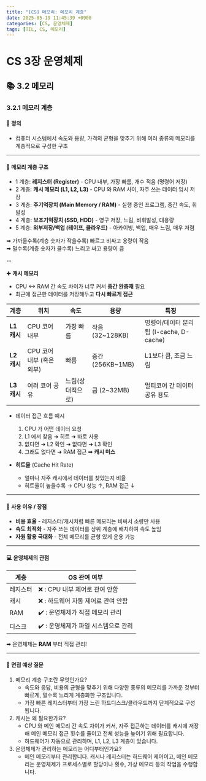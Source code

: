```yaml
---
title: "[CS] 메모리: 메모리 계층"
date: 2025-05-19 11:45:39 +0900
categories: [CS, 운영체제]
tags: [TIL, CS, 메모리]
---
```

# CS 3장 운영체제
## 📚 3.2 메모리

### 3.2.1 메모리 계층

#### 📘 정의
- 컴퓨터 시스템에서 속도와 용량, 가격의 균형을 맞추기 위해 여러 종류의 메모리를 계층적으로 구성한 구조

---

#### 📌 메모리 계층 구조
- 1 계층: **레지스터 (Register)** - CPU 내부, 가장 빠름, 개수 적음 (명령어 저장)
- 2 계층: **캐시 메모리 (L1, L2, L3)** - CPU 와 RAM 사이, 자주 쓰는 데이터 임시 저장
- 3 계층: **주기억장치 (Main Memory / RAM)** - 실행 중인 프로그램, 중간 속도, 휘발성
- 4 계층: **보조기억장치 (SSD, HDD)** - 영구 저장, 느림, 비휘발성, 대용량
- 5 계층: **외부저장/백업 (테이프, 클라우드)** - 아카이빙, 백업, 매우 느림, 매우 저렴

➡︎ 가까울수록(계층 숫자가 작을수록) 빠르고 비싸고 용량이 작음   
➡︎ 멀수록(계층 숫자가 클수록) 느리고 싸고 용량이 큼

--   

✚ **캐시 메모리**
- CPU <-> RAM 간 속도 차이가 너무 커서 **중간 완충재** 필요
- 최근에 접근한 데이터를 저장해두고 **다시 빠르게 접근**

| 계층        | 위치                | 속도        | 용량            | 특징                             |
| --------- | ----------------- | --------- | ------------- | ------------------------------ |
| **L1 캐시** | CPU 코어 내부         | 가장 빠름     | 작음 (32~128KB) | 명령어/데이터 분리됨 (I-cache, D-cache) |
| **L2 캐시** | CPU 코어 내부 (혹은 외부) | 빠름        | 중간 (256KB~1MB) | L1보다 큼, 조금 느림                  |
| **L3 캐시** | 여러 코어 공유          | 느림(상대적으로) | 큼 (2~32MB)    | 멀티코어 간 데이터 공유 용도               |

- 데이터 접근 흐름 예시
  1. CPU 가 어떤 데이터 요청
  2. L1 에서 찾음 ➔ 히트 ➔ 바로 사용
  3. 없다면 ➔ L2 확인 ➔ 없다면 ➔ L3 확인
  4. 그래도 없다면 ➔ RAM 접근 ➡︎ **캐시 미스**

- **히트율** (Cache Hit Rate)
  - 얼마나 자주 캐시에서 데이터를 찾았는지 비율 
  - 히트율이 높을수록 → CPU 성능 ↑, RAM 접근 ↓


---

#### 🎯 사용 이유 / 장점
- **비용 효율** - 레지스터/캐시처럼 빠른 메모리는 비싸서 소량만 사용
- **속도 최적화** - 자주 쓰는 데이터를 상위 계층에 배치하여 속도 높임
- **자원 활용 극대화** - 전체 메모리를 균형 있게 운용 가능

---

#### 💻 운영체제의 관점

| 계층   | OS 관여 여부              |
|------|-----------------------|
| 레지스터 | ❌ : CPU 내부 제어로 관여 안함  |
| 캐시   | ❌ : 하드웨어 자동 제어로 관여 안함 |
| RAM  | ✔️ : 운영체제가 직접 메모리 관리  |
| 디스크  | ✔️ : 운영체제가 파일 시스템으로 관리 |

➡︎ 운영체제는 **RAM** 부터 직접 관리!

---

#### 🎤 면접 예상 질문
1. 메모리 계층 구조란 무엇인가요?
   - 속도와 응답, 비용의 균형을 맞추기 위해 다양한 종류의 메모리를 가까운 것부터 빠르게, 멀수록 느리게 계층화한 구조입니다.
   - 가장 빠른 레지스터부터 가장 느린 하드디스크/클라우드까지 단계적으로 구성됩니다.
2. 캐시는 왜 필요한가요?
   - CPU 와 메인 메모리 간 속도 차이가 커서, 자주 접근하는 데이터를 캐시에 저장해 메인 메모리 접근 횟수를 줄이고 전체 성능을 높이기 위해 필요합니다.
   - 하드웨어가 자동으로 관리하며, L1, L2, L3 계층이 있습니다.
3. 운영체제가 관리하는 메모리는 어디부터인가요?
   - 메인 메모리부터 관리합니다. 캐시나 레지스터는 하드웨어 제어이고, 메인 메모리는 운영체제가 프로세스별로 할당이나 횟수, 가상 메모리 등의 작업을 수행합니다.
